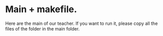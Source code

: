 # Main + makefile.

Here are the main of our teacher.
If you want to run it, please copy all the files of the folder in the main folder.
